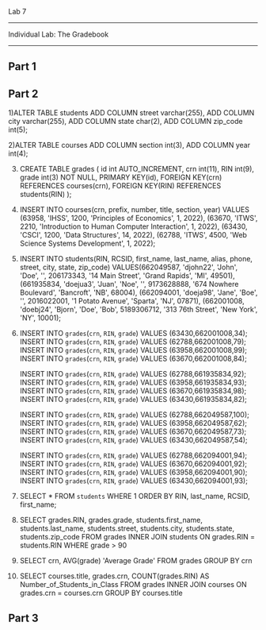 Lab 7
_____________________________
Individual Lab: The Gradebook
_____________________________

**Part 1**
-----------


**Part 2**
-----------
1)ALTER TABLE students
	ADD COLUMN street varchar(255),
	ADD COLUMN city varchar(255),
	ADD COLUMN state char(2),
	ADD COLUMN zip_code int(5);

2)ALTER TABLE courses
	ADD COLUMN section int(3),
	ADD COLUMN year int(4);

3)	CREATE TABLE grades (
    	   id int AUTO_INCREMENT,
	       crn int(11),
 	       RIN int(9),
    	   grade int(3) NOT NULL,
    	   PRIMARY KEY(id),
    	   FOREIGN KEY(crn) REFERENCES courses(crn),
    	   FOREIGN KEY(RIN) REFERENCES students(RIN)
	);

4)	INSERT INTO courses(crn, prefix, number, title, section, year)
	  VALUES (63958, 'IHSS', 1200, 'Principles of Economics', 1, 2022),
	  (63670, 'ITWS', 2210, 'Introduction to Human Computer Interaction', 1, 2022),
	  (63430, 'CSCI', 1200, 'Data Structures', 14, 2022),
	  (62788, 'ITWS', 4500, 'Web Science Systems Development', 1, 2022);

5) 	INSERT INTO students(RIN, RCSID, first_name, last_name, alias, phone, street, city, state, zip_code)
	  VALUES(662049587, 'djohn22', 'John', 'Doe', '', 206173343, '14 Main Street', 'Grand Rapids', 'MI', 49501),
  	(661935834, 'doejua3', 'Juan', 'Noe', '', 9173628888, '674 Nowhere Boulevard', 'Bancroft', 'NB', 68004),
  	(662094001, 'doeja98', 'Jane', 'Boe', '', 2016022001, '1 Potato Avenue', 'Sparta', 'NJ', 07871),
	  (662001008, 'doebj24', 'Bjorn', 'Doe', 'Bob', 5189306712, '313 76th Street', 'New York', 'NY', 10001);

6)	
	INSERT INTO `grades`(`crn`, `RIN`, `grade`) VALUES (63430,662001008,34);
	INSERT INTO `grades`(`crn`, `RIN`, `grade`) VALUES (62788,662001008,79);
	INSERT INTO `grades`(`crn`, `RIN`, `grade`) VALUES (63958,662001008,99);
	INSERT INTO `grades`(`crn`, `RIN`, `grade`) VALUES (63670,662001008,84);

	INSERT INTO `grades`(`crn`, `RIN`, `grade`) VALUES (62788,661935834,92);
	INSERT INTO `grades`(`crn`, `RIN`, `grade`) VALUES (63958,661935834,93);
	INSERT INTO `grades`(`crn`, `RIN`, `grade`) VALUES (63670,661935834,98);
	INSERT INTO `grades`(`crn`, `RIN`, `grade`) VALUES (63430,661935834,82);

	INSERT INTO `grades`(`crn`, `RIN`, `grade`) VALUES (62788,662049587,100);
	INSERT INTO `grades`(`crn`, `RIN`, `grade`) VALUES (63958,662049587,62);
	INSERT INTO `grades`(`crn`, `RIN`, `grade`) VALUES (63670,662049587,73);
	INSERT INTO `grades`(`crn`, `RIN`, `grade`) VALUES (63430,662049587,54);

	INSERT INTO `grades`(`crn`, `RIN`, `grade`) VALUES (62788,662094001,94);
	INSERT INTO `grades`(`crn`, `RIN`, `grade`) VALUES (63670,662094001,92);
	INSERT INTO `grades`(`crn`, `RIN`, `grade`) VALUES (63958,662094001,90);
	INSERT INTO `grades`(`crn`, `RIN`, `grade`) VALUES (63430,662094001,93);

7)	SELECT * FROM `students` WHERE 1
	  ORDER BY RIN, last_name, RCSID, first_name;


8)	SELECT grades.RIN, grades.grade, students.first_name, students.last_name, students.street, students.city, students.state, students.zip_code
	  FROM grades
	  INNER JOIN students ON grades.RIN = students.RIN
  	WHERE grade > 90

9)	SELECT crn, AVG(grade) 'Average Grade'
  	FROM grades
  	GROUP BY crn

10)	SELECT courses.title, grades.crn, COUNT(grades.RIN) AS Number_of_Students_in_Class 
	  FROM grades
  	INNER JOIN courses ON grades.crn = courses.crn
  	GROUP BY courses.title
    
**Part 3**
-----------
